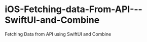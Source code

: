 # iOS-Fetching-data-From-API---SwiftUI-and-Combine
Fetching Data from API using SwiftUI and Combine
